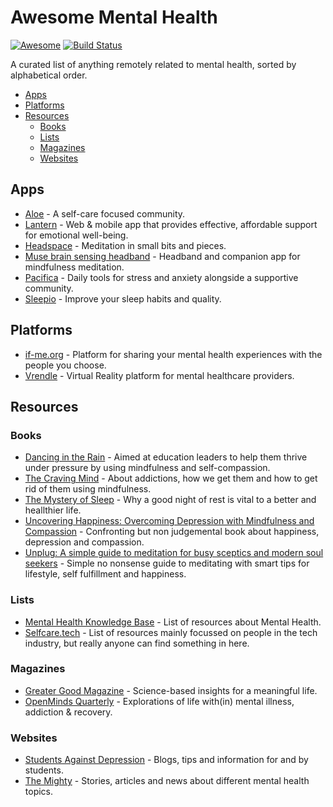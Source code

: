 # Awesome Mental Health
[![Awesome](https://cdn.rawgit.com/sindresorhus/awesome/d7305f38d29fed78fa85652e3a63e154dd8e8829/media/badge.svg)](https://github.com/sindresorhus/awesome)
[![Build Status](https://travis-ci.com/theimpossibleastronaut/awesome-mentalhealth.svg?branch=master)](https://travis-ci.com/theimpossibleastronaut/awesome-mentalhealth)

A curated list of anything remotely related to mental health, sorted by alphabetical order.

- [Apps](#apps)
- [Platforms](#platforms)
- [Resources](#resources)
	- [Books](#books)
    - [Lists](#lists)
    - [Magazines](#magazines)
    - [Websites](#websites)

## Apps
* [Aloe](https://aloe.club) - A self-care focused community.
* [Lantern](https://golantern.com) - Web & mobile app that provides effective, affordable support for emotional well-being.
* [Headspace](https://www.headspace.com/) - Meditation in small bits and pieces.
* [Muse brain sensing headband](http://www.choosemuse.com/) - Headband and companion app for mindfulness meditation.
* [Pacifica](https://www.thinkpacifica.com/) - Daily tools for stress and anxiety alongside a supportive community.
* [Sleepio](https://www.sleepio.com/) - Improve your sleep habits and quality.

## Platforms
* [if-me.org](https://www.if-me.org/) - Platform for sharing your mental health experiences with the people you choose.
* [Vrendle](https://vrendle.com) - Virtual Reality platform for mental healthcare providers.

## Resources

### Books
* [Dancing in the Rain](https://books.google.com/books?id=v4WcDAEACAAJ) - Aimed at education leaders to help them thrive under pressure by using mindfulness and self-compassion.
* [The Craving Mind](https://books.google.com/books?id=f888DgAAQBAJ) - About addictions, how we get them and how to get rid of them using mindfulness.
* [The Mystery of Sleep](https://books.google.com/books/?id=bAQ0DgAAQBAJ) - Why a good night of rest is vital to a better and heallthier life.
* [Uncovering Happiness: Overcoming Depression with Mindfulness and Compassion](https://books.google.com/books?id=99OcDQAAQBAJ) - Confronting but non judgemental book about happiness, depression and compassion.
* [Unplug: A simple guide to meditation for busy sceptics and modern soul seekers](https://books.google.com/books?id=O1AODQAAQBAJ) - Simple no nonsense guide to meditating with smart tips for lifestyle, self fulfillment and happiness.

### Lists
* [Mental Health Knowledge Base](https://mhwkb.github.io/) - List of resources about Mental Health.
* [Selfcare.tech](http://selfcare.tech/) - List of resources mainly focussed on people in the tech industry, but really anyone can find something in here.

### Magazines
* [Greater Good Magazine](https://greatergood.berkeley.edu/) - Science-based insights for a meaningful life.
* [OpenMinds Quarterly](http://www.openmindsquarterly.com/) - Explorations of life with(in) mental illness, addiction & recovery.

### Websites
* [Students Against Depression](http://studentsagainstdepression.org/) - Blogs, tips and information for and by students.
* [The Mighty](https://themighty.com) - Stories, articles and news about different mental health topics.
